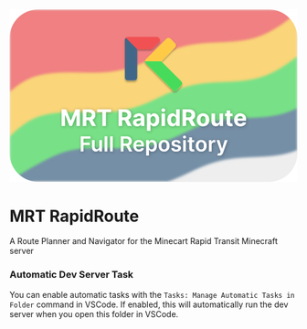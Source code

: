 <img src="./public/base_graphic.svg">

# MRT RapidRoute

A Route Planner and Navigator for the Minecart Rapid Transit Minecraft server

### Automatic Dev Server Task

You can enable automatic tasks with the `Tasks: Manage Automatic Tasks in Folder` command in VSCode. If enabled, this will automatically run the dev server when you open this folder in VSCode.
